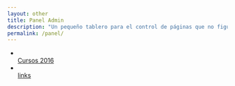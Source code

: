 ```yaml
---
layout: other
title: Panel Admin
description: "Un pequeño tablero para el control de páginas que no figuran en la web."
permalink: /panel/
---
```

<ul class="tablero">
	<li>
		<a href="../cursos" target="blank"><i class="fa fa-graduation-cap fa-5x"></i><br> Cursos 2016</a>
	</li>
	<li>
		<a href="../links" target="blank"><i class="fa fa-link fa-5x"></i><br> links</a>
	</li>
</ul>